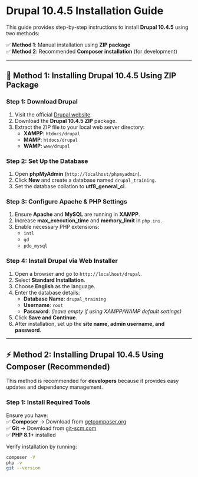 # Drupal 10.4.5 Installation Guide

This guide provides step-by-step instructions to install **Drupal 10.4.5** using two methods:

✅ **Method 1**: Manual installation using **ZIP package**  
✅ **Method 2**: Recommended **Composer installation** (for development)  

---

## 🚀 Method 1: Installing Drupal 10.4.5 Using ZIP Package

### Step 1: Download Drupal  
1. Visit the official [Drupal website](https://www.drupal.org/download).  
2. Download the **Drupal 10.4.5 ZIP** package.  
3. Extract the ZIP file to your local web server directory:
   - **XAMPP**: `htdocs/drupal`
   - **MAMP**: `htdocs/drupal`
   - **WAMP**: `www/drupal`

### Step 2: Set Up the Database  
1. Open **phpMyAdmin** (`http://localhost/phpmyadmin`).  
2. Click **New** and create a database named `drupal_training`.  
3. Set the database collation to **utf8_general_ci**.  

### Step 3: Configure Apache & PHP Settings  
1. Ensure **Apache** and **MySQL** are running in **XAMPP**.  
2. Increase **max_execution_time** and **memory_limit** in `php.ini`.  
3. Enable necessary PHP extensions:
   - `intl`
   - `gd`
   - `pdo_mysql`

### Step 4: Install Drupal via Web Installer  
1. Open a browser and go to `http://localhost/drupal`.  
2. Select **Standard Installation**.  
3. Choose **English** as the language.  
4. Enter the database details:  
   - **Database Name**: `drupal_training`  
   - **Username**: `root`  
   - **Password**: *(leave empty if using XAMPP/WAMP default settings)*  
5. Click **Save and Continue**.  
6. After installation, set up the **site name, admin username, and password**.  

---

## ⚡ Method 2: Installing Drupal 10.4.5 Using Composer (Recommended)

This method is recommended for **developers** because it provides easy updates and dependency management.  

### Step 1: Install Required Tools  
Ensure you have:  
✅ **Composer** → Download from [getcomposer.org](https://getcomposer.org/)  
✅ **Git** → Download from [git-scm.com](https://git-scm.com/)  
✅ **PHP 8.1+** installed  

Verify installation by running:  
```sh
composer -V
php -v
git --version
